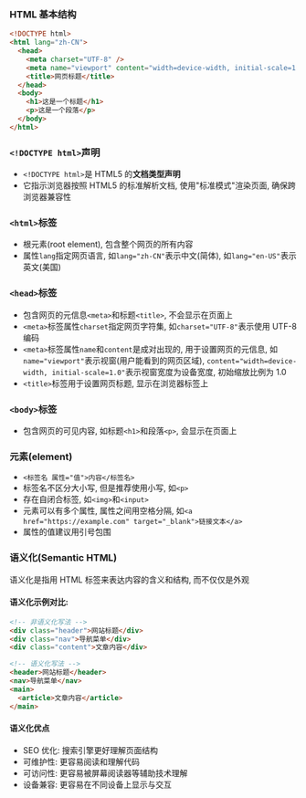 ### HTML 基本结构

```html
<!DOCTYPE html>
<html lang="zh-CN">
  <head>
    <meta charset="UTF-8" />
    <meta name="viewport" content="width=device-width, initial-scale=1.0" />
    <title>网页标题</title>
  </head>
  <body>
    <h1>这是一个标题</h1>
    <p>这是一个段落</p>
  </body>
</html>
```

### `<!DOCTYPE html>`声明

- `<!DOCTYPE html>`是 HTML5 的**文档类型声明**
- 它指示浏览器按照 HTML5 的标准解析文档, 使用"标准模式"渲染页面, 确保跨浏览器兼容性

### `<html>`标签

- 根元素(root element), 包含整个网页的所有内容
- 属性`lang`指定网页语言, 如`lang="zh-CN"`表示中文(简体), 如`lang="en-US"`表示英文(美国)

### `<head>`标签

- 包含网页的元信息`<meta>`和标题`<title>`, 不会显示在页面上
- `<meta>`标签属性`charset`指定网页字符集, 如`charset="UTF-8"`表示使用 UTF-8 编码
- `<meta>`标签属性`name`和`content`是成对出现的, 用于设置网页的元信息, 如`name="viewport"`表示视窗(用户能看到的网页区域), `content="width=device-width, initial-scale=1.0"`表示视窗宽度为设备宽度, 初始缩放比例为 1.0
- `<title>`标签用于设置网页标题, 显示在浏览器标签上

### `<body>`标签

- 包含网页的可见内容, 如标题`<h1>`和段落`<p>`, 会显示在页面上

### 元素(element)

- `<标签名 属性="值">内容</标签名>`
- 标签名不区分大小写, 但是推荐使用小写, 如`<p>`
- 存在自闭合标签, 如`<img>`和`<input>`
- 元素可以有多个属性, 属性之间用空格分隔, 如`<a href="https://example.com" target="_blank">链接文本</a>`
- 属性的值建议用引号包围

### 语义化(Semantic HTML)

语义化是指用 HTML 标签来表达内容的含义和结构, 而不仅仅是外观

#### 语义化示例对比:

```html
<!-- 非语义化写法 -->
<div class="header">网站标题</div>
<div class="nav">导航菜单</div>
<div class="content">文章内容</div>

<!-- 语义化写法 -->
<header>网站标题</header>
<nav>导航菜单</nav>
<main>
  <article>文章内容</article>
</main>
```

#### 语义化优点

- SEO 优化: 搜索引擎更好理解页面结构
- 可维护性: 更容易阅读和理解代码
- 可访问性: 更容易被屏幕阅读器等辅助技术理解
- 设备兼容: 更容易在不同设备上显示与交互
